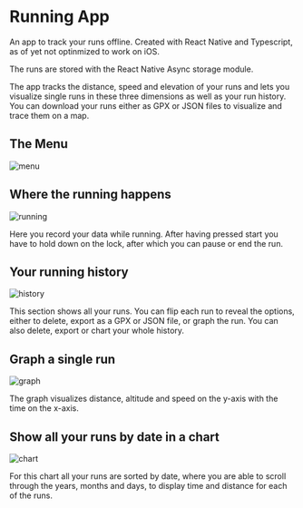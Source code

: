 # Running App

An app to track your runs offline. Created with React Native and Typescript, as of yet not optinmized to work on iOS. 

The runs are stored with the React Native Async storage module. 

The app tracks the distance, speed and elevation of your runs and lets you visualize single runs in these three dimensions as well as your run history. 
You can download your runs either as GPX or JSON files to visualize and trace them on a map. 

## The Menu
![menu](./runner_screenshots/menu.jpg)

## Where the running happens 
![running](./runner_screenshots/running.jpg)

Here you record your data while running. After having pressed start you have to hold down on the lock, after which you can pause or end the run.

## Your running history 
![history](./running_screenshots/history.jpg)

This section shows all your runs. You can flip each run to reveal the options, either to delete, export as a GPX or JSON file, or graph the run.
You can also delete, export or chart your whole history.

## Graph a single run
![graph](./running_screenshots/graph.jpg)

The graph visualizes distance, altitude and speed on the y-axis with the time on the x-axis.

## Show all your runs by date in a chart
![chart](./running_screenshots/chart.jpg)

For this chart all your runs are sorted by date, where you are able to scroll through the years, months and days, to display time and distance for each of the runs.
